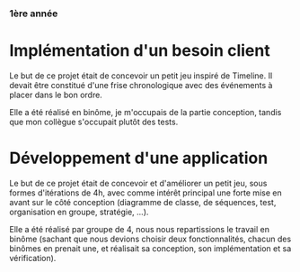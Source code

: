 ### 1ère année
# Implémentation d'un besoin client
Le but de ce projet était de concevoir un petit jeu inspiré de Timeline. Il devait être constitué d'une frise chronologique avec des événements à placer dans le bon ordre.

Elle a été réalisé en binôme, je m'occupais de la partie conception, tandis que mon collègue s'occupait plutôt des tests.

# Développement d'une application

Le but de ce projet était de concevoir et d'améliorer un petit jeu, sous formes d'itérations de 4h, avec comme intérêt principal une forte mise en avant sur le côté conception (diagramme de classe, de séquences, test, organisation en groupe, stratégie, ...).

Elle a été réalisé par groupe de 4, nous nous repartissions le travail en binôme (sachant que nous devions choisir deux fonctionnalités, chacun des binômes en prenait une, et réalisait sa conception, son implémentation et sa vérification).

<img source="classe.png">
